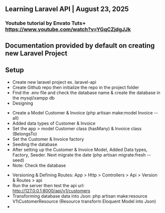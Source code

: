 ## Learning Laravel API | August 23, 2025

### Youtube tutorial by Envato Tuts+ https://www.youtube.com/watch?v=YGqCZjdgJJk

## Documentation provided by default on creating new Laravel Project

## Setup

-   Create new laravel project ex. laravel-api
-   Create Github repo then initialize the repo in the project folder
-   Find the .env file and check the database name & create the database in the mysql/xampp db
-   Designing

*   Create a Model Customer & Invoice (php artisan make:model Invoice --all)
*   Added data types of Customer & Invoice
*   Set the app > model Customer class (hasMany) & Invoice class (BelongsTo)
*   Set the Customer & Invoice factory
*   Seeding the database
*   After setting up the Customer & Invoice Model, Added Data types, Factory, Seeder. Next migrate the date (php artisan migrate:fresh --seed)
*   Note: Check the database

-   Versioning & Defining Routes: App > Http > Controllers > Api > Version & Routes > api
-   Run the server then test the api url: http://127.0.0.1:8000/api/v1/customers
-   Transforming database data into Json: php artisan make:resource V1\CustomerResource (Resource transform Eloquent Model into Json)
-
